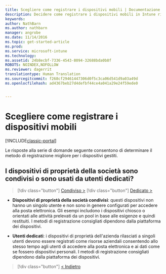 ```yaml
---
title: Scegliere come registrare i dispositivi mobili | Documentazione Microsoft
description: Decidere come registrare i dispositivi mobili in Intune rispondendo ad alcune semplici domande
keywords: 
author: NathBarn
ms.author: nathbarn
manager: angrobe
ms.date: 11/14/2016
ms.topic: get-started-article
ms.prod: 
ms.service: microsoft-intune
ms.technology: 
ms.assetid: 24b8ecbf-7336-4543-8094-32688bda0b8f
ROBOTS: NOINDEX,NOFOLLOW
ms.reviewer: dagerrit
translationtype: Human Translation
ms.sourcegitcommit: f268cf29461447306d0f5c3ca06d541d9a03a49d
ms.openlocfilehash: ad4367beb27d4defbf44ce4a041a29e24f59ede0


---
```

# <a name="choose-how-to-enroll-mobile-devices"></a>Scegliere come registrare i dispositivi mobili

[!INCLUDE[classic-portal](../includes/classic-portal.md)]

Le risposte alla serie di domande seguente consentono di determinare il metodo di registrazione migliore per i dispositivi gestiti.

## <a name="are-your-company-owned-devices-shared-or-do-they-have-dedicated-users"></a>**I dispositivi di proprietà della società sono condivisi o sono usati da utenti dedicati?**

> [!div class="button"]
[Condiviso >](choose-how-to-enroll-devices4.md)
> [!div class="button"]
[Dedicato >](choose-how-to-enroll-devices6.md)

- **Dispositivi di proprietà della società condivisi**: questi dispositivi non hanno un singolo utente e non sono in genere configurati per accedere alla posta elettronica. Gli esempi includono i dispositivi chiosco o orientati alle attività prelevati da un pool in base alle esigenze e quindi restituiti. I metodi di registrazione consigliati dipendono dalla piattaforma dei dispositivi.

- **Utenti dedicati**: i dispositivi di proprietà dell'azienda rilasciati a singoli utenti devono essere registrati come risorse aziendali consentendo allo stesso tempo agli utenti di accedere alla posta elettronica e ai dati come se fossero dispositivi personali. I metodi di registrazione consigliati dipendono dalla piattaforma dei dispositivi.

> [!div class="button"]
[< Indietro](choose-how-to-enroll-devices1.md)



<!--HONumber=Dec16_HO3-->


